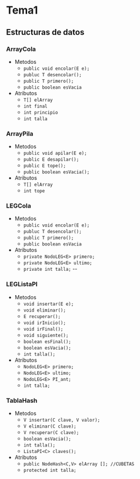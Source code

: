 # Tema1 

##  Estructuras de datos 

### ArrayCola
- Metodos
  - `public void encolar(E e);`
  - `publuc T desencolar();`
  - `public T primero();`
  - `public boolean esVacia`
- Atributos
  - `T[] elArray`
  - `int final`
  - `int principio`
  - `int talla`
### ArrayPila
- Metodos
  - `public void apilar(E e);`
  - `public E desapilar();`
  - `public E tope();`
  - `public boolean esVacia();`
- Atributos
  - `T[] elArray`
  - `int tope`
### LEGCola
- Metodos
  - `public void encolar(E e);`
  - `publuc T desencolar();`
  - `public T primero();`
  - `public boolean esVacia`
- Atributos
  - `private NodoLEG<E> primero;`
  - `private NodoLEG<E> ultimo;`
  - `private int talla;`
--
### LEGListaPI
- Metodos 
  - `void insertar(E e);`
  - `void eliminar();`
  - `E recuperar();`
  - `void irInicio();`
  - `void irFinal();`
  - `void siguiente();`
  - `boolean esFinal();`
  - `boolean esVacia();`
  - `int talla();`
- Atributos
  - `NodoLEG<E> primero;`
  - `NodoLEG<E> ultimo;`
  - `NodoLEG<E> PI_ant;`
  - `int talla;`
### TablaHash
- Metodos 
  - `V insertar(C clave, V valor);`
  - `V eliminar(C clave);`
  - `V recuperar(C clave);`
  - `boolean esVacia();`
  - `int talla();`
  - `ListaPI<C> claves();`  
- Atributos
  - `public NodeHash<C,V> elArray []; //CUBETAS`
  - `protected int talla;`
